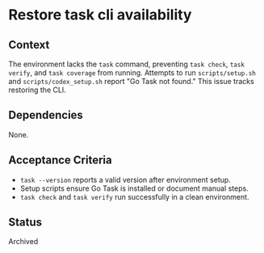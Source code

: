 # Restore task cli availability

## Context
The environment lacks the `task` command, preventing `task check`, `task verify`,
and `task coverage` from running. Attempts to run `scripts/setup.sh` and
`scripts/codex_setup.sh` report "Go Task not found." This issue tracks restoring
the CLI.

## Dependencies
None.

## Acceptance Criteria
- `task --version` reports a valid version after environment setup.
- Setup scripts ensure Go Task is installed or document manual steps.
- `task check` and `task verify` run successfully in a clean environment.

## Status
Archived
